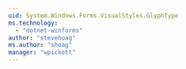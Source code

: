 ```yaml
---
uid: System.Windows.Forms.VisualStyles.GlyphType
ms.technology: 
  - "dotnet-winforms"
author: "stevehoag"
ms.author: "shoag"
manager: "wpickett"
---
```


